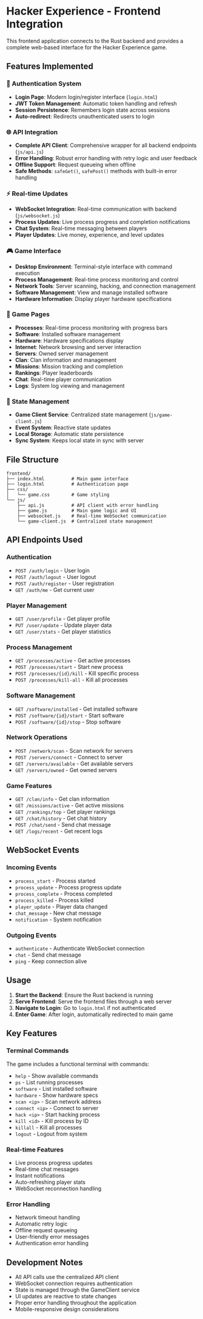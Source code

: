 # Hacker Experience - Frontend Integration

This frontend application connects to the Rust backend and provides a complete web-based interface for the Hacker Experience game.

## Features Implemented

### 🔐 Authentication System
- **Login Page**: Modern login/register interface (`login.html`)
- **JWT Token Management**: Automatic token handling and refresh
- **Session Persistence**: Remembers login state across sessions
- **Auto-redirect**: Redirects unauthenticated users to login

### 🌐 API Integration
- **Complete API Client**: Comprehensive wrapper for all backend endpoints (`js/api.js`)
- **Error Handling**: Robust error handling with retry logic and user feedback
- **Offline Support**: Request queueing when offline
- **Safe Methods**: `safeGet()`, `safePost()` methods with built-in error handling

### ⚡ Real-time Updates
- **WebSocket Integration**: Real-time communication with backend (`js/websocket.js`)
- **Process Updates**: Live process progress and completion notifications
- **Chat System**: Real-time messaging between players
- **Player Updates**: Live money, experience, and level updates

### 🎮 Game Interface
- **Desktop Environment**: Terminal-style interface with command execution
- **Process Management**: Real-time process monitoring and control
- **Network Tools**: Server scanning, hacking, and connection management
- **Software Management**: View and manage installed software
- **Hardware Information**: Display player hardware specifications

### 📄 Game Pages
- **Processes**: Real-time process monitoring with progress bars
- **Software**: Installed software management
- **Hardware**: Hardware specifications display
- **Internet**: Network browsing and server interaction
- **Servers**: Owned server management
- **Clan**: Clan information and management
- **Missions**: Mission tracking and completion
- **Rankings**: Player leaderboards
- **Chat**: Real-time player communication
- **Logs**: System log viewing and management

### 🔧 State Management
- **Game Client Service**: Centralized state management (`js/game-client.js`)
- **Event System**: Reactive state updates
- **Local Storage**: Automatic state persistence
- **Sync System**: Keeps local state in sync with server

## File Structure

```
frontend/
├── index.html          # Main game interface
├── login.html          # Authentication page
├── css/
│   └── game.css        # Game styling
└── js/
    ├── api.js          # API client with error handling
    ├── game.js         # Main game logic and UI
    ├── websocket.js    # Real-time WebSocket communication
    └── game-client.js  # Centralized state management
```

## API Endpoints Used

### Authentication
- `POST /auth/login` - User login
- `POST /auth/logout` - User logout
- `POST /auth/register` - User registration
- `GET /auth/me` - Get current user

### Player Management
- `GET /user/profile` - Get player profile
- `PUT /user/update` - Update player data
- `GET /user/stats` - Get player statistics

### Process Management
- `GET /processes/active` - Get active processes
- `POST /processes/start` - Start new process
- `POST /processes/{id}/kill` - Kill specific process
- `POST /processes/kill-all` - Kill all processes

### Software Management
- `GET /software/installed` - Get installed software
- `POST /software/{id}/start` - Start software
- `POST /software/{id}/stop` - Stop software

### Network Operations
- `POST /network/scan` - Scan network for servers
- `POST /servers/connect` - Connect to server
- `GET /servers/available` - Get available servers
- `GET /servers/owned` - Get owned servers

### Game Features
- `GET /clan/info` - Get clan information
- `GET /missions/active` - Get active missions
- `GET /rankings/top` - Get player rankings
- `GET /chat/history` - Get chat history
- `POST /chat/send` - Send chat message
- `GET /logs/recent` - Get recent logs

## WebSocket Events

### Incoming Events
- `process_start` - Process started
- `process_update` - Process progress update
- `process_complete` - Process completed
- `process_killed` - Process killed
- `player_update` - Player data changed
- `chat_message` - New chat message
- `notification` - System notification

### Outgoing Events
- `authenticate` - Authenticate WebSocket connection
- `chat` - Send chat message
- `ping` - Keep connection alive

## Usage

1. **Start the Backend**: Ensure the Rust backend is running
2. **Serve Frontend**: Serve the frontend files through a web server
3. **Navigate to Login**: Go to `login.html` if not authenticated
4. **Enter Game**: After login, automatically redirected to main game

## Key Features

### Terminal Commands
The game includes a functional terminal with commands:
- `help` - Show available commands
- `ps` - List running processes  
- `software` - List installed software
- `hardware` - Show hardware specs
- `scan <ip>` - Scan network address
- `connect <ip>` - Connect to server
- `hack <ip>` - Start hacking process
- `kill <id>` - Kill process by ID
- `killall` - Kill all processes
- `logout` - Logout from system

### Real-time Features
- Live process progress updates
- Real-time chat messages
- Instant notifications
- Auto-refreshing player stats
- WebSocket reconnection handling

### Error Handling
- Network timeout handling
- Automatic retry logic
- Offline request queueing
- User-friendly error messages
- Authentication error handling

## Development Notes

- All API calls use the centralized API client
- WebSocket connection requires authentication
- State is managed through the GameClient service
- UI updates are reactive to state changes
- Proper error handling throughout the application
- Mobile-responsive design considerations